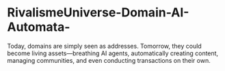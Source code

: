 # RivalismeUniverse-Domain-AI-Automata-
Today, domains are simply seen as addresses. Tomorrow, they could become living assets—breathing AI agents, automatically creating content, managing communities, and even conducting transactions on their own.
